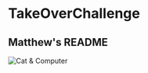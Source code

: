 # TakeOverChallenge

## Matthew's README
![Cat & Computer](https://easy-peasy.ai/cdn-cgi/image/quality=80,format=auto,width=700/https://fdczvxmwwjwpwbeeqcth.supabase.co/storage/v1/object/public/images/223f89cf-4c3b-43d1-b4b7-a4688cab836e/dcf21667-085d-439f-bd3b-b30f4aa391da.png)